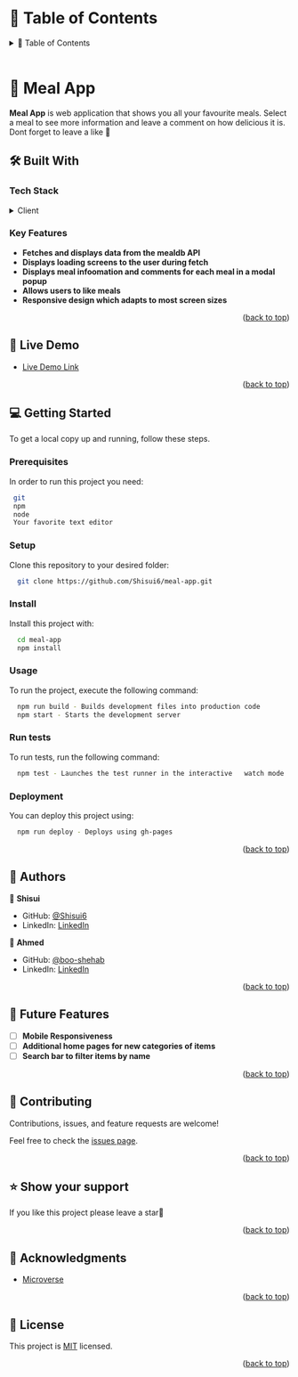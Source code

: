 <!-- TABLE OF CONTENTS -->

# 📗 Table of Contents

<details>
  <summary>📗 Table of Contents</summary>
  <ul>
    <li><a href="#-meal-app-">📖 Meal App</a></li>
    <li><a href="#-built-with-">🛠 Built With</a></li>
    <li><a href="#-live-demo-">🚀 Live Demo </a></li>
    <li><a href="#-getting-started-">💻 Getting Started</a></li>
    <li><a href="#-authors-">👥 Authors </a></li>
    <li><a href="#-future-features-">🔭 Future Features</a></li>
    <li><a href="#-contributing-">🤝 Contributing</a></li>
    <li><a href="#️-show-your-support-">⭐️ Show your support </a></li>
    <li><a href="#-acknowledgments-">🙏 Acknowledgments </a></li>
    <li><a href="#-license-">📝 License</a></li>
  </ul>
</details>

<br>

<!-- PROJECT DESCRIPTION -->

# 📖 Meal App <a name="about-project"></a>

**Meal App** is web application that shows you all your favourite meals. Select a meal to see more information and leave a comment on how delicious it is. Dont forget to leave a like 🧡

## 🛠 Built With <a name="built-with"></a>

### Tech Stack <a name="tech-stack"></a>

<details>
  <summary>Client</summary>
  <ul>
    <li><a href="#">HTML</a></li>
    <li><a href="#">CSS</a></li>
    <li><a href="#">JavaScript</a></li>
    <li><a href="https://webpack.js.org/">Webpack</a></li>
    <li><a href="https://jestjs.io/">Jest</a></li>
  </ul>
</details>

<!-- Features -->

### Key Features <a name="key-features"></a>

- **Fetches and displays data from the mealdb API**
- **Displays loading screens to the user during fetch**
- **Displays meal infoomation and comments for each meal in a modal popup**
- **Allows users to like meals**
- **Responsive design which adapts to most screen sizes**

<p align="right">(<a href="#readme-top">back to top</a>)</p>

<!-- LIVE DEMO -->

## 🚀 Live Demo <a name="live-demo"></a>

- [Live Demo Link](https://shisui6.github.io/meal-app)

<p align="right">(<a href="#readme-top">back to top</a>)</p>

<!-- GETTING STARTED -->

## 💻 Getting Started <a name="getting-started"></a>

To get a local copy up and running, follow these steps.

### Prerequisites

In order to run this project you need:

```sh
 git
 npm
 node
 Your favorite text editor
```

### Setup

Clone this repository to your desired folder:

```sh
  git clone https://github.com/Shisui6/meal-app.git
```

### Install

Install this project with:

```sh
  cd meal-app
  npm install
```

### Usage

To run the project, execute the following command:

```sh
  npm run build - Builds development files into production code
  npm start - Starts the development server
```

### Run tests

To run tests, run the following command:

```sh
  npm test - Launches the test runner in the interactive   watch mode
```

### Deployment

You can deploy this project using:

```sh
  npm run deploy - Deploys using gh-pages
```

<p align="right">(<a href="#readme-top">back to top</a>)</p>

<!-- AUTHORS -->

## 👥 Authors <a name="authors"></a>

👤 **Shisui**

- GitHub: [@Shisui6](https://github.com/Shisui6)
- LinkedIn: [LinkedIn](https://www.linkedin.com/in/okemdi-udeh-1b472615a/)

👤 **Ahmed**

- GitHub: [@boo-shehab](https://github.com/boo-shehab)
- LinkedIn: [LinkedIn](https://www.linkedin.com/in/ahmed-al-ali-77b6a0246/)

<p align="right">(<a href="#readme-top">back to top</a>)</p>

<!-- FUTURE FEATURES -->

## 🔭 Future Features <a name="future-features"></a>

- [ ] **Mobile Responsiveness**
- [ ] **Additional home pages for new categories of items**
- [ ] **Search bar to filter items by name**

<p align="right">(<a href="#readme-top">back to top</a>)</p>

<!-- CONTRIBUTING -->

## 🤝 Contributing <a name="contributing"></a>

Contributions, issues, and feature requests are welcome!

Feel free to check the [issues page](../../issues/).

<p align="right">(<a href="#readme-top">back to top</a>)</p>

<!-- SUPPORT -->

## ⭐️ Show your support <a name="support"></a>

If you like this project please leave a star🤩

<p align="right">(<a href="#readme-top">back to top</a>)</p>

<!-- ACKNOWLEDGEMENTS -->

## 🙏 Acknowledgments <a name="acknowledgements"></a>

- [Microverse](https://www.microverse.org/)

<p align="right">(<a href="#readme-top">back to top</a>)</p>

<!-- LICENSE -->

## 📝 License <a name="license"></a>

This project is [MIT](./LICENSE) licensed.

<p align="right">(<a href="#readme-top">back to top</a>)</p>
